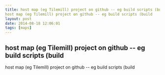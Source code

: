 ```yaml
---
title: host map (eg Tilemill) project on github -- eg build scripts (buildhost map (eg Tilemill) project on github -- eg build scripts (build
layout: post
date: 2014-08-18 12:06:01
tags: [maps]
---
```

## host map (eg Tilemill) project on github -- eg build scripts (buildhost map (eg Tilemill) project on github -- eg build scripts (build

